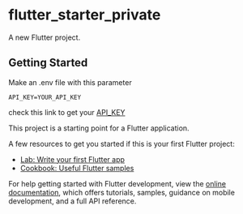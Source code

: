 # flutter_starter_private

A new Flutter project.

## Getting Started

Make an .env file with this parameter

`
API_KEY=YOUR_API_KEY
`

check this link to get your [API_KEY](https://developers.themoviedb.org/3/getting-started/introduction)

This project is a starting point for a Flutter application.

A few resources to get you started if this is your first Flutter project:

- [Lab: Write your first Flutter app](https://docs.flutter.dev/get-started/codelab)
- [Cookbook: Useful Flutter samples](https://docs.flutter.dev/cookbook)

For help getting started with Flutter development, view the
[online documentation](https://docs.flutter.dev/), which offers tutorials,
samples, guidance on mobile development, and a full API reference.
